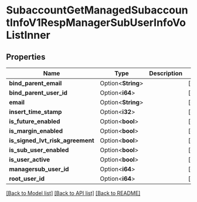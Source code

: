 # SubaccountGetManagedSubaccountInfoV1RespManagerSubUserInfoVoListInner

## Properties

Name | Type | Description | Notes
------------ | ------------- | ------------- | -------------
**bind_parent_email** | Option<**String**> |  | [optional]
**bind_parent_user_id** | Option<**i64**> |  | [optional]
**email** | Option<**String**> |  | [optional]
**insert_time_stamp** | Option<**i32**> |  | [optional]
**is_future_enabled** | Option<**bool**> |  | [optional]
**is_margin_enabled** | Option<**bool**> |  | [optional]
**is_signed_lvt_risk_agreement** | Option<**bool**> |  | [optional]
**is_sub_user_enabled** | Option<**bool**> |  | [optional]
**is_user_active** | Option<**bool**> |  | [optional]
**managersub_user_id** | Option<**i64**> |  | [optional]
**root_user_id** | Option<**i64**> |  | [optional]

[[Back to Model list]](../README.md#documentation-for-models) [[Back to API list]](../README.md#documentation-for-api-endpoints) [[Back to README]](../README.md)


